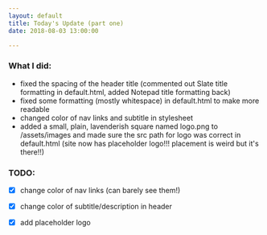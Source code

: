 ```yaml
---
layout: default
title: Today's Update (part one)
date: 2018-08-03 13:00:00

---
```


### What I did:
* fixed the spacing of the header title (commented out Slate title formatting in default.html, added Notepad title formatting back)
* fixed some formatting (mostly whitespace) in default.html to make more readable
* changed color of nav links and subtitle in stylesheet
* added a small, plain, lavenderish square named logo.png to /assets/images and made sure the src path for logo was correct in default.html (site now has placeholder logo!!! placement is weird but it's there!!)

### TODO:
- [x] change color of nav links (can barely see them!)
- [x] change color of subtitle/description in header
- [x] add placeholder logo

